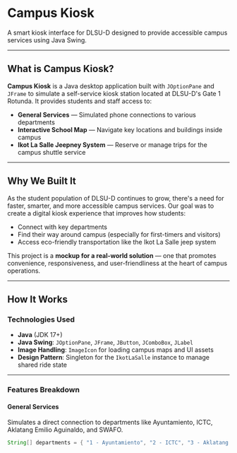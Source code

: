 # Campus Kiosk

A smart kiosk interface for DLSU-D designed to provide accessible campus services using Java Swing.

---

## What is Campus Kiosk?

**Campus Kiosk** is a Java desktop application built with `JOptionPane` and `JFrame` to simulate a self-service kiosk station located at DLSU-D's Gate 1 Rotunda. It provides students and staff access to:

- **General Services** — Simulated phone connections to various departments  
- **Interactive School Map** — Navigate key locations and buildings inside campus  
- **Ikot La Salle Jeepney System** — Reserve or manage trips for the campus shuttle service  

---

## Why We Built It

As the student population of DLSU-D continues to grow, there's a need for faster, smarter, and more accessible campus services. Our goal was to create a digital kiosk experience that improves how students:

- Connect with key departments  
- Find their way around campus (especially for first-timers and visitors)  
- Access eco-friendly transportation like the Ikot La Salle jeep system  

This project is a **mockup for a real-world solution** — one that promotes convenience, responsiveness, and user-friendliness at the heart of campus operations.

---

## How It Works

### Technologies Used

- **Java** (JDK 17+)
- **Java Swing**: `JOptionPane`, `JFrame`, `JButton`, `JComboBox`, `JLabel`
- **Image Handling**: `ImageIcon` for loading campus maps and UI assets
- **Design Pattern**: Singleton for the `IkotLaSalle` instance to manage shared ride state

---

### Features Breakdown

#### General Services

Simulates a direct connection to departments like Ayuntamiento, ICTC, Aklatang Emilio Aguinaldo, and SWAFO.

```java
String[] departments = { "1 - Ayuntamiento", "2 - ICTC", "3 - Aklatang Emilio Aguinaldo", "4 - SWAFO" };
